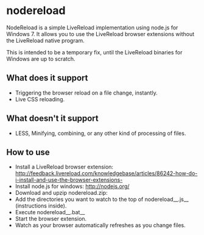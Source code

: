 # nodereload

NodeReload is a simple LiveReload implementation using node.js for Windows 7. It allows you to use the LiveReload browser extensions without the LiveReload native program.

This is intended to be a temporary fix, until the LiveReload binaries for Windows are up to scratch.

## What does it support

* Triggering the browser reload on a file change, instantly.
* Live CSS reloading.

## What doesn't it support

* LESS, Minifying, combining, or any other kind of processing of files.

## How to use

* Install a LiveReload browser extension: http://feedback.livereload.com/knowledgebase/articles/86242-how-do-i-install-and-use-the-browser-extensions-
* Install node.js for windows: http://nodejs.org/
* Download and upzip nodereload.zip: 
* Add the directories you want to watch to the top of nodereload__.js__ (instructions inside).
* Execute nodereload__.bat__
* Start the browser extension.
* Watch as your browser automatically refreshes as you change files.